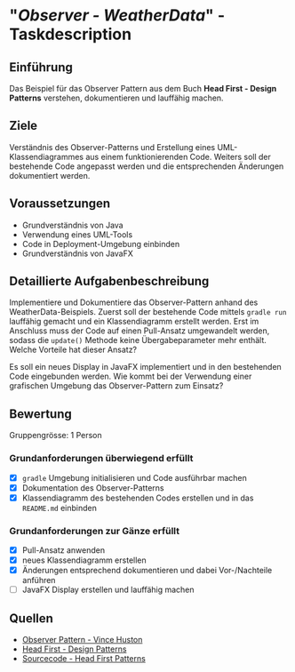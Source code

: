 # "*Observer - WeatherData*" - Taskdescription

## Einführung
Das Beispiel für das Observer Pattern aus dem Buch **Head First - Design Patterns** verstehen, dokumentieren und lauffähig machen.

## Ziele
Verständnis des Observer-Patterns und Erstellung eines UML-Klassendiagrammes aus einem funktionierenden Code. Weiters soll der bestehende Code angepasst werden und die entsprechenden Änderungen dokumentiert werden.

## Voraussetzungen
* Grundverständnis von Java
* Verwendung eines UML-Tools
* Code in Deployment-Umgebung einbinden
* Grundverständnis von JavaFX 

## Detaillierte Aufgabenbeschreibung
Implementiere und Dokumentiere das Observer-Pattern anhand des WeatherData-Beispiels. Zuerst soll der bestehende Code mittels ``gradle run`` lauffähig gemacht und ein Klassendiagramm erstellt werden. Erst im Anschluss muss der Code auf einen Pull-Ansatz umgewandelt werden, sodass die ``update()`` Methode keine Übergabeparameter mehr enthält. Welche Vorteile hat dieser Ansatz?

Es soll ein neues Display in JavaFX implementiert und in den bestehenden Code eingebunden werden. Wie kommt bei der Verwendung einer grafischen Umgebung das Observer-Pattern zum Einsatz?

## Bewertung
Gruppengrösse: 1 Person
### Grundanforderungen **überwiegend erfüllt**
- [x] ``gradle`` Umgebung initialisieren und Code ausführbar machen
- [x] Dokumentation des Observer-Patterns
- [x] Klassendiagramm des bestehenden Codes erstellen und in das ``README.md`` einbinden
### Grundanforderungen **zur Gänze erfüllt**
- [x] Pull-Ansatz anwenden
- [x] neues Klassendiagramm erstellen
- [x] Änderungen entsprechend dokumentieren und dabei Vor-/Nachteile anführen
- [ ] JavaFX Display erstellen und lauffähig machen

## Quellen
* [Observer Pattern - Vince Huston](http://www.vincehuston.org/dp/observer.html)
* [Head First - Design Patterns](https://www.oreilly.com/library/view/head-first-design/0596007124/)
* [Sourcecode - Head First Patterns](https://resources.oreilly.com/examples/9780596007126)

